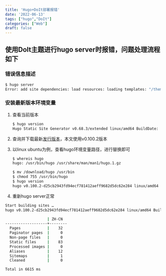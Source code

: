 ```yaml
---
title: 'Hugo+DoIt部署报错'
date: '2022-06-13'
tags: ["hugo","DoIt"]
categories: ["Web"]
draft: false
---
```

## 使用DoIt主题进行hugo server时报错，问题处理流程如下

### 错误信息描述

```bash
$ hugo server
Error: add site dependencies: load resources: loading templates: "/themes/DoIt/layouts/partials/meta/author.html:8:1": parse failed: template: partials/meta/author.html:8: unclosed action
```

### 安装最新版本环境变量

1. 查看当前版本

    ```bash
    $ hugo version
    Hugo Static Site Generator v0.68.3/extended linux/amd64 BuildDate: 2020-03-25T06:15:45Z
    ```

2. 查询并下载最新[发行版本](https://github.com/gohugoio/hugo/releases)，本文使用v0.100.2版本

3. 以linux ubuntu为例，查看hugo环境变量路径，进行替换即可

    ```bash
    $ whereis hugo
    hugo: /usr/bin/hugo /usr/share/man/man1/hugo.1.gz

    $ mv /download/hugo /usr/bin
    $ chmod 755 /usr/bin/hugo
    $ hugo version
    hugo v0.100.2-d25cb2943fd94ecf781412aeff9682d5dc62e284 linux/amd64 BuildDate=2022-06-08T10:25:57Z VendorInfo=gohugoio
    ```

4. 重新hugo server正常

```bash
Start building sites …
hugo v0.100.2-d25cb2943fd94ecf781412aeff9682d5dc62e284 linux/amd64 BuildDate=2022-06-08T10:25:57Z VendorInfo=gohugoio

                   | ZH-CN
-------------------+--------
  Pages            |    32
  Paginator pages  |     0
  Non-page files   |     0
  Static files     |    83
  Processed images |     0
  Aliases          |    12
  Sitemaps         |     1
  Cleaned          |     0

Total in 6615 ms
```

